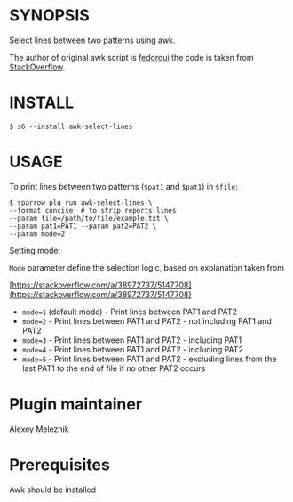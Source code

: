 # SYNOPSIS

Select lines between two patterns using awk.

The author of original awk script is [fedorqui](https://stackoverflow.com/users/1983854/fedorqui)
the code is taken from [StackOverflow](https://stackoverflow.com/a/38972737/5147708).


# INSTALL

    $ s6 --install awk-select-lines

# USAGE

To print lines between two patterns (`$pat1` and `$pat1`) in `$file`:

    $ sparrow plg run awk-select-lines \
    --format concise  # to strip reports lines 
    --param file=/path/to/file/example.txt \
    --param pat1=PAT1 --param pat2=PAT2 \
    --param mode=2

Setting mode:

`Mode` parameter define the selection logic, based on explanation taken from

[https://stackoverflow.com/a/38972737/5147708](https://stackoverflow.com/a/38972737/5147708)


* `mode=1` (default mode) - Print lines between PAT1 and PAT2
* `mode=2` - Print lines between PAT1 and PAT2 - not including PAT1 and PAT2
* `mode=3` - Print lines between PAT1 and PAT2 - including PAT1
* `mode=4` - Print lines between PAT1 and PAT2 - including PAT2
* `mode=5` - Print lines between PAT1 and PAT2 - excluding lines from the last PAT1 to the end of file if no other PAT2 occurs

# Plugin maintainer

Alexey Melezhik

# Prerequisites

Awk should be installed



